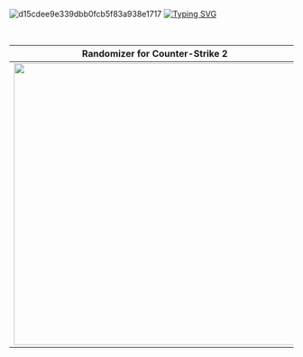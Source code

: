 ![d15cdee9e339dbb0fcb5f83a938e1717](https://github.com/user-attachments/assets/39fc527c-c494-4f91-bbb2-e62ede4ef62c)
[![Typing SVG](https://readme-typing-svg.demolab.com?font=Fira+Code&pause=10000&color=8A2BE2&center=true&vCenter=true&width=435&lines=Unfold+oneself%2C+like+a+butterfly)](https://git.io/typing-svg)

<br>

<div align="center">
  <table>
    <thead>
      <tr>
        <th><b>Randomizer for Counter-Strike 2</b></th>
      </tr>
    </thead>
    <tbody>
      <tr>
        <td>
         <a href="http://randomizer-cs2.com/">
          <img src="https://github.com/user-attachments/assets/2f198175-c4c2-4f78-b8f8-a32ad9b2807f" width="500"/>
         </a>
        </td>
      </tr>
    </tbody>
  </table>
</div>

